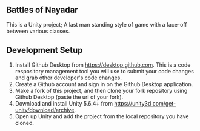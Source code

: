 ## Battles of Nayadar

This is a Unity project; A last man standing style of game with a face-off between various classes.

## Development Setup

1. Install Github Desktop from https://desktop.github.com. This is a code respository management tool you will use to submit your code changes and grab other developer's code changes.
2. Create a Github account and sign in on the Github Desktop application.
3. Make a fork of this project, and then clone your fork repository using Github Desktop (paste the url of your fork).
4. Download and install Unity 5.6.4+ from https://unity3d.com/get-unity/download/archive.
5. Open up Unity and add the project from the local repository you have cloned.
